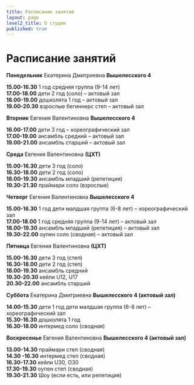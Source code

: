 ```yaml
---
title: Расписание занятий
layout: page
level2_title: О студии
published: true
---
```








# Расписание занятий

**Понедельник** Екатерина Дмитриевна **Вышелесского 4**

**15.00-16.30**
1 год средняя группа (9-14 лет)  
**17.00-18.00**
дети 2 год (соло) – актовый зал  
**18.00-19.00** 
дошколята 1 год – актовый зал  
**19.00-20.30** 
взрослые бегиннерс степ – актовый зал 


**Вторник** Евгения Валентиновна **Вышелесского 4**

**16.00-17.00** дети 3 год – хореографический зал  
**17.00-19.00** ансамбль средний – актовый зал  
**19.00-21.00** ансамбль старший – актовый зал

**Среда** Евгения Валентиновна **(ЦХТ)**

**15.00-16.30** дети 3 год (соло)  
**16.30-18.00** дети 2 год (соло)  
**18.00-19.30** ансамбль младший (репетиция)  
**19.30-21.30** праймари соло (взрослые)

**Четверг** Евгения Валентиновна **Вышелесского 4**

**15.00-16.30**
1 год дети малдшая группа (6-8 лет) – хореографический зал  
**17.00-18.00**
1 год средняя группа (9-14 лет) – актовый зал  
**18.00-19.30**
ансамбль младший (репетиция) – актовый зал  
**19.30-22.00**
оупен соло (сводная) – актовый зал

**Пятница** Евгения Валентиновна **(ЦХТ)**

**15.00-16.30** дети 3 год (степ)  
**16.30-18.00** дети 2 год (степ)  
**18.00-19.30** ансамбль средний  
**19.30-20.30** кейли U12, U17  
**20.30-22.00** ансамбль старший  

**Суббота** Екатерина Дмитриевна **Вышелесского 4 (актовый зал)**

**14.00-15.30** дети 1 год дети малдшая группа (6-8 лет) – хореографический зал  
**15.30-16.30** дошколята 1 год  
**16.30-18.00** интермед соло (сводная)  

**Воскресенье** Евгения Валентиновна **Вышелесского 4 (актовый зал)**

**13.00-14.30** праймари степ (сводная)  
**14.30 -16.30** интермед степ (сводная)  
**16.30-17.30** кейли U30, O30  
**17.30-19.30** оупен степ (сводная)  
**19.30-21.30** Шоу (если есть, или репетиция)  
